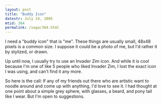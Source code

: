 ```yaml
---
layout: post
title: "Buddy Icon"
datestr: July 24, 2005
mtid: 364
permalink: /saga/364.html
---
```


I need a "buddy icon" that is "me".  These things are usually small, 48x48 pixels is a common size.  I suppose it could be a photo of me, but I'd rather it by stylized, or drawn.

Up until now, I usually try to use an Invader Zim icon.  And while it is cool because I'm one of like 5 people who liked Invader Zim, I lost the exact icon I was using, and can't find it any more.

So here is the call: If any of my friends out there who are artistic want to noodle around and come up with anything, I'd love to see it.  I had thought at one point about a simple grey sphere, with glasses, a beard, and pony tail like I wear.  But I'm open to suggestions.

